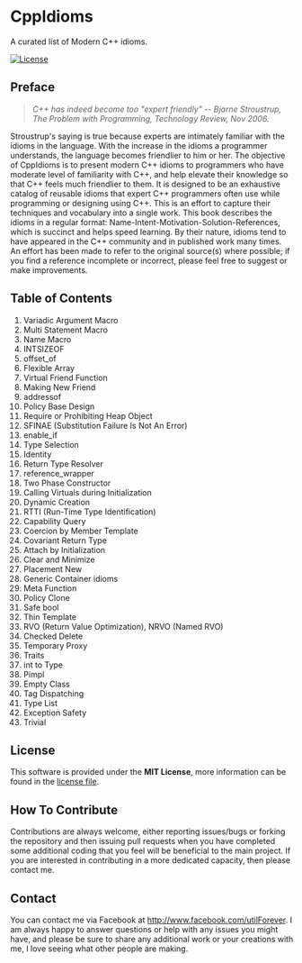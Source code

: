 # CppIdioms

A curated list of Modern C++ idioms.

[![License](https://img.shields.io/badge/Licence-MIT-blue.svg)](https://github.com/utilForever/CppIdioms/blob/master/LICENSE)

## Preface

> <cite>C++ has indeed become too "expert friendly" -- Bjarne Stroustrup, The Problem with Programming, Technology Review, Nov 2006.</cite>

Stroustrup's saying is true because experts are intimately familiar with the idioms in the language. With the increase in the idioms a programmer understands, the language becomes friendlier to him or her. The objective of CppIdioms is to present modern C++ idioms to programmers who have moderate level of familiarity with C++, and help elevate their knowledge so that C++ feels much friendlier to them. It is designed to be an exhaustive catalog of reusable idioms that expert C++ programmers often use while programming or designing using C++. This is an effort to capture their techniques and vocabulary into a single work. This book describes the idioms in a regular format: Name-Intent-Motivation-Solution-References, which is succinct and helps speed learning. By their nature, idioms tend to have appeared in the C++ community and in published work many times. An effort has been made to refer to the original source(s) where possible; if you find a reference incomplete or incorrect, please feel free to suggest or make improvements.

## Table of Contents

1. Variadic Argument Macro
2. Multi Statement Macro
3. Name Macro
4. INTSIZEOF
5. offset_of
6. Flexible Array
7. Virtual Friend Function
8. Making New Friend
9. addressof
10. Policy Base Design
11. Require or Prohibiting Heap Object
12. SFINAE (Substitution Failure Is Not An Error)
13. enable_if
14. Type Selection
15. Identity
16. Return Type Resolver
17. reference_wrapper
18. Two Phase Constructor
19. Calling Virtuals during Initialization
20. Dynamic Creation
21. RTTI (Run-Time Type Identification)
22. Capability Query
23. Coercion by Member Template
24. Covariant Return Type
25. Attach by Initialization
26. Clear and Minimize
27. Placement New
28. Generic Container idioms
29. Meta Function
30. Policy Clone
31. Safe bool
32. Thin Template
33. RVO (Return Value Optimization), NRVO (Named RVO)
34. Checked Delete
35. Temporary Proxy
36. Traits
37. int to Type
38. Pimpl
39. Empty Class
40. Tag Dispatching
41. Type List
42. Exception Safety
43. Trivial

## License

This software is provided under the **MIT License**, more information can be found in the [license file](https://github.com/utilForever/CppIdioms/blob/master/LICENSE).

## How To Contribute

Contributions are always welcome, either reporting issues/bugs or forking the repository and then issuing pull requests when you have completed some additional coding that you feel will be beneficial to the main project. If you are interested in contributing in a more dedicated capacity, then please contact me.

## Contact

You can contact me via Facebook at http://www.facebook.com/utilForever. I am always happy to answer questions or help with any issues you might have, and please be sure to share any additional work or your creations with me, I love seeing what other people are making.